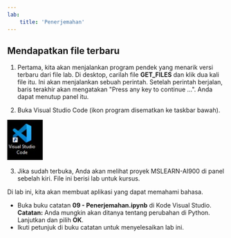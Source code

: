 ```yaml
---
lab:
    title: 'Penerjemahan'
---
```


## Mendapatkan file terbaru 

1. Pertama, kita akan menjalankan program pendek yang menarik versi terbaru dari file lab. Di desktop, carilah file **GET_FILES** dan klik dua kali file itu. Ini akan menjalankan sebuah perintah. Setelah perintah berjalan, baris terakhir akan mengatakan "Press any key to continue ...". Anda dapat menutup panel itu.

2.  Buka Visual Studio Code (ikon program disematkan ke taskbar bawah). 

![Ikon Visual Studio Code](./images/vscode.jpg)

3. Jika sudah terbuka, Anda akan melihat proyek MSLEARN-AI900 di panel sebelah kiri. File ini berisi lab untuk kursus. 

Di lab ini, kita akan membuat aplikasi yang dapat memahami bahasa. 

-  Buka buku catatan **09 - Penerjemahan.ipynb** di Kode Visual Studio. 
    **Catatan:** Anda mungkin akan ditanya tentang perubahan di Python. Lanjutkan dan pilih **OK**.
-  Ikuti petunjuk di buku catatan untuk menyelesaikan lab ini.
